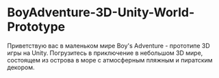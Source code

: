 # BoyAdventure-3D-Unity-World-Prototype
Приветствую вас в маленьком мире Boy's Adventure - прототипе 3D игры на Unity. Погрузитесь в приключение в небольшом 3D мире, состоящем из острова в море с атмосферным пляжным и пиратским декором.
